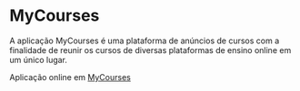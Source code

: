 # MyCourses

A aplicação MyCourses é uma plataforma de anúncios de cursos com a finalidade de reunir os cursos de diversas plataformas de ensino online em um único lugar.

Aplicação online em [MyCourses]()